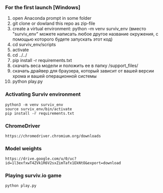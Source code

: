 ### For the first launch [Windows]

1) open Anaconda prompt in some folder
2) git clone or dowland this repo as zip-file
3) create a virtual environment: python –m venv surviv_env  (вместо "surviv_env" можете написать любое другое название окружения, с помощью которого будете запускать этот код)
4) cd surviv_env/scripts
5) activate
6) cd ../../
7) pip install -r requirements.txt
8) скачать веса модели и положить ее в папку /support_files/
9) скачать драйвер для браузера, который зависит от вашей версии хрома и вашей операционной системы
10) python play.py


### Activating Surviv environment
```
python3 -m venv surviv_env 
source surviv_env/bin/activate
pip install -r requirements.txt 
```

### ChromeDriver

```
https://chromedriver.chromium.org/downloads
```

### Model weights

```
https://drive.google.com/u/0/uc?id=1l3exfxwT4ZVk1R6V2sxZimTafx1EkNtO&export=download
```

### Playing surviv.io game
```
python play.py
```
